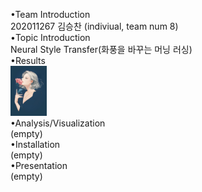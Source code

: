 •Team Introduction<br>
202011267 김승찬 (indiviual, team num 8)<br>
•Topic Introduction<br>
Neural Style Transfer(화풍을 바꾸는 머닝 러싱)<br>
•Results<br>
<img src="/output/combined_a01_candy height 50~1200/a01.jpg"  width="57.8" height="80.0"><br>
•Analysis/Visualization<br>
(empty)<br>
•Installation<br>
(empty)<br>
•Presentation<br>
(empty)<br>
